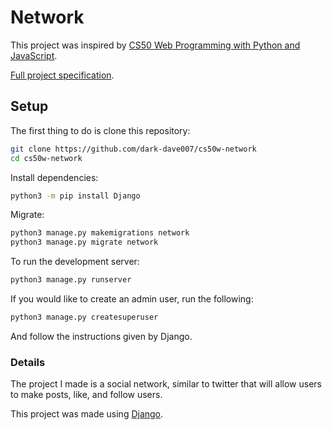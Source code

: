 # Network

This project was inspired by [CS50 Web Programming with Python and JavaScript](https://courses.edx.org/courses/course-v1:HarvardX+CS50W+Web/course/).

[Full project specification](https://cs50.harvard.edu/web/2020/projects/4/network/).

## Setup

The first thing to do is clone this repository:

```bash
git clone https://github.com/dark-dave007/cs50w-network
cd cs50w-network
```

Install dependencies:

```bash
python3 -m pip install Django
```

Migrate:

```bash
python3 manage.py makemigrations network
python3 manage.py migrate network
```

To run the development server:

```bash
python3 manage.py runserver
```

If you would like to create an admin user, run the following:

```bash
python3 manage.py createsuperuser
```

And follow the instructions given by Django.

### Details

The project I made is a social network, similar to twitter that will allow users to make posts, like, and follow users.

This project was made using [Django](https://www.djangoproject.com/).
